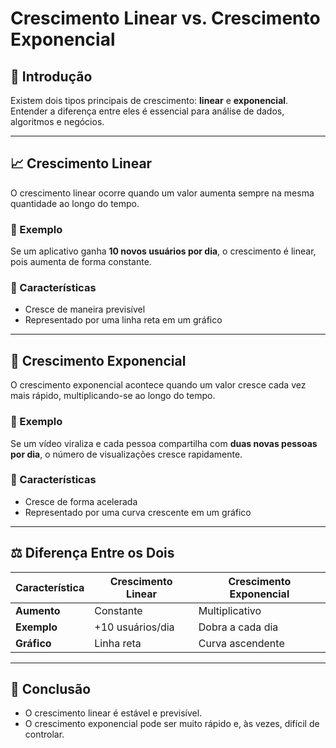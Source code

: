 # Crescimento Linear vs. Crescimento Exponencial

## 📌 Introdução

Existem dois tipos principais de crescimento: **linear** e **exponencial**. Entender a diferença entre eles é essencial para análise de dados, algoritmos e negócios.

---

## 📈 Crescimento Linear
O crescimento linear ocorre quando um valor aumenta sempre na mesma quantidade ao longo do tempo.

### 🔹 Exemplo
Se um aplicativo ganha **10 novos usuários por dia**, o crescimento é linear, pois aumenta de forma constante.

### 🔹 Características
- Cresce de maneira previsível
- Representado por uma linha reta em um gráfico

---

## 🚀 Crescimento Exponencial
O crescimento exponencial acontece quando um valor cresce cada vez mais rápido, multiplicando-se ao longo do tempo.

### 🔹 Exemplo
Se um vídeo viraliza e cada pessoa compartilha com **duas novas pessoas por dia**, o número de visualizações cresce rapidamente.

### 🔹 Características
- Cresce de forma acelerada
- Representado por uma curva crescente em um gráfico

---

## ⚖️ Diferença Entre os Dois
| Característica       | Crescimento Linear  | Crescimento Exponencial |
|---------------------|-------------------|-----------------------|
| **Aumento**        | Constante        | Multiplicativo       |
| **Exemplo**        | +10 usuários/dia  | Dobra a cada dia     |
| **Gráfico**        | Linha reta        | Curva ascendente     |

---

## 🧐 Conclusão
- O crescimento linear é estável e previsível.
- O crescimento exponencial pode ser muito rápido e, às vezes, difícil de controlar.
